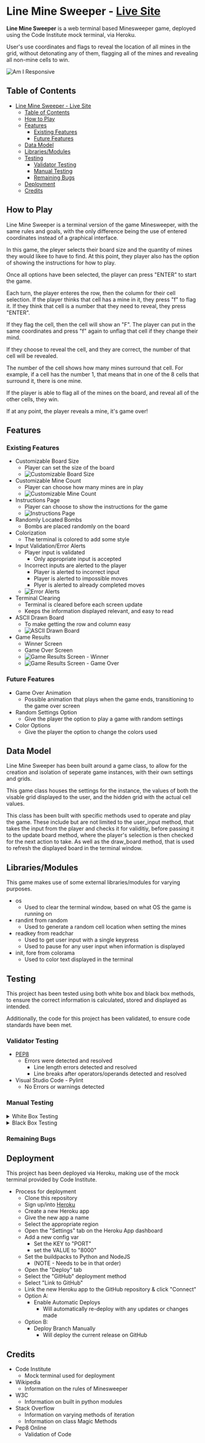 # Line Mine Sweeper - [Live Site](https://line-mine-sweeper.herokuapp.com/)

**Line Mine Sweeper** is a web terminal based Minesweeper game, deployed using the Code Institute mock terminal, via Heroku.

User's use coordinates and flags to reveal the location of all mines in the grid, without detonating any of them,
flagging all of the mines and revealing all non-mine cells to win.

![Am I Responsive](media/am-i-responsive.png)

## Table of Contents
- [Line Mine Sweeper - Live Site](#line-mine-sweeper---live-site)
  - [Table of Contents](#table-of-contents)
  - [How to Play](#how-to-play)
  - [Features](#features)
    - [Existing Features](#existing-features)
    - [Future Features](#future-features)
  - [Data Model](#data-model)
  - [Libraries/Modules](#librariesmodules)
  - [Testing](#testing)
    - [Validator Testing](#validator-testing)
    - [Manual Testing](#manual-testing)
    - [Remaining Bugs](#remaining-bugs)
  - [Deployment](#deployment)
  - [Credits](#credits)

## How to Play

Line Mine Sweeper is a terminal version of the game Minesweeper, with the same rules and goals, with the only difference being the use of entered coordinates instead of a graphical interface.

In this game, the pleyer selects their board size and the quantity of mines they would likee to have to find.
At this point, they player also has the option of showing the instructions for how to play.

Once all options have been selected, the player can press "ENTER" to start the game.

Each turn, the player enteres the row, then the column for their cell selection. If the player thinks that cell has a mine in it, they press "f" to flag it.
If they think that cell is a number that they need to reveal, they press "ENTER".

If they flag the cell, then the cell will show an "F". The player can put in the same coordinates and press "f" again to unflag that cell if they change their mind.

If they choose to reveal the cell, and they are correct, the number of that cell will be revealed.

The number of the cell shows how many mines surround that cell.
For example, if a cell has the number 1, that means that in one of the 8 cells that surround it, there is one mine.

If the player is able to flag all of the mines on the board, and reveal all of the other cells, they win.

If at any point, the player reveals a mine, it's game over!

## Features

### Existing Features
* Customizable Board Size
  * Player can set the size of the board
  * ![Customizable Board Size](media/feature-board-size.png)
* Customizable Mine Count
  * Player can choose how many mines are in play
  * ![Customizable Mine Count](media/feature-mine-count.png)
* Instructions Page
  * Player can choose to show the instructions for the game
  * ![Instructions Page](media/feature-instructions-page.png)
* Randomly Located Bombs
  * Bombs are placed randomly on the board
* Colorization
  * The terminal is colored to add some style
* Input Validation/Error Alerts
  * Player input is validated
    * Only appropriate input is accepted
  * Incorrect inputs are alerted to the player
    * Player is alerted to incorrect input
    * Player is alerted to impossible moves
    * Plyer is alerted to already completed moves
  * ![Error Alerts](media/feature-error-alerts.png)
* Terminal Clearing
  * Terminal is cleared before each screen update
  * Keeps the information displayed relevant, and easy to read
* ASCII Drawn Board
  * To make getting the row and column easy
  * ![ASCII Drawn Board](media/feature-ascii-drawn-board.png)
* Game Results
  * Winner Screen
  * Game Over Screen
  * ![Game Results Screen - Winner](media/feature-game-results-winner.png)
  * ![Game Results Screen - Game Over](media/feature-game-results-game-over.png)

### Future Features
* Game Over Animation
  * Possible animation that plays when the game ends, transitioning to the game over screen
* Random Settings Option
  * Give the player the option to play a game with random settings
* Color Options
  * Give the player the option to change the colors used

## Data Model

Line Mine Sweeper has been built around a game class, to allow for the creation and isolation of seperate game instances, with their own settings and grids.

This game class houses the settings for the instance, the values of both the visable grid displayed to the user, and the hidden grid with the actual cell values.

This class has been built with specific methods used to operate and play the game. These include but are not limited to the user_input method,
that takes the input from the player and checks it for validitiy, before passing it to the update board method, where the player's selection is then checked for the next action to take.
As well as the draw_board method, that is used to refresh the displayed board in the terminal window.

## Libraries/Modules

This game makes use of some external libraries/modules for varying purposes.

* os
  * Used to clear the terminal window, based on what OS the game is running on
* randint from random
  * Used to generate a random cell location when setting the mines
* readkey from readchar
  * Used to get user input with a single keypress
  * Used to pause for any user input when information is displayed
* init, fore from colorama
  * Used to color text displayed in the terminal

## Testing

This project has been tested using both white box and black box methods, to ensure the correct information is calculated, stored and displayed as intended.

Additionally, the code for this project has been validated, to ensure code standards have been met.

### Validator Testing
* [PEP8](http://pep8online.com/)
  * Errors were detected and resolved
    * Line length errors detected and resolved
    * Line breaks after operators/operands detected and resolved
* Visual Studio Code - Pylint
  * No Errors or warnings detected

### Manual Testing
<details>
<summary>White Box Testing</summary>

* Is the title displayed correctly?
  * Yes
  * ![Title](media/testing-title.png)
* Is the terminal window cleared of previous content?
  * Yes
* Is the menu displayed correctly?
  * Yes
  * ![Main Menu](media/testing-menu.png)
* Do the correct options open on input?
  * Yes
  * ![Correct Options Input](media/testing-correct-options.png)
* Is the correct information displayed on the options subpages?
  * No
    * Additional characters displayed - CORRECTED
  * ![Correct Options Information](media/testing-correct-options-information.png)
* Is the error message displayed on incorrect input?
  * Yes
  * ![Error Message Displayed](media/testing-error-message.png)
* Is the correct validation response displayed on errors?
  * Yes
  * ![Error Message Content](media/testing-error-message.png)
* Is the Mine Count Too High Warning Displayed?
  * Yes
  * ![Mine Count Warning](media/testing-mine-count-warning.png)
* Is an error displayed if settings aren't correct/valid?
  * Yes
  * ![Incorrect Settings](media/testing-settings-error-message.png)
* Is the board displayed/formatted correctly?
  * Yes
  * ![Game Board Displayed](media/testing-game-board-displayed.png)
* Is the board updated correctly?
  * Yes
  * ![Game Board Updated](media/testing-game-board-updated.png)
* Is the user input displayed correctly?
  * Yes
  * ![User Input Displayed Correctly](media/testing-user-input-displayed.png)
* Is the flag removed when expected to?
  * Yes
* Is the Winner screen displayed correctly?
  * Yes
  * ![Winner Screen Displayed Correctly](media/testing-winner-screen.png)
* Is the Game Over screen displayed correctly?
  * Yes
  * ![Game Over Screen Displayed Correctly](media/testing-game-over-screen.png)

</details>

<details>
<summary>Black Box Testing</summary>

</details>

### Remaining Bugs

## Deployment

This project has been deployed via Heroku, making use of the mock terminal provided by Code Institute.

* Process for deployment
  * Clone this repository
  * Sign up/into [Heroku](https://id.heroku.com/login)
  * Create a new Heroku app
  * Give the new app a name
  * Select the appropriate region
  * Open the "Settings" tab on the Heroku App dashboard
  * Add a new config var
    * Set the KEY to "PORT"
    * set the VALUE to "8000"
  * Set the buildpacks to Python and NodeJS
    * (NOTE - Needs to be in that order)
  * Open the "Deploy" tab
  * Select the "GitHub" deployment method
  * Select "Link to GitHub"
  * Link the new Heroku app to the GitHub repository & click "Connect"
  * Option A:
    * Enable Automatic Deploys
      * Will automatically re-deploy with any updates or changes made
  * Option B:
    * Deploy Branch Manually
      * Will deploy the current release on GitHub

## Credits
* Code Institute
  * Mock terminal used for deployment
* Wikipedia
  * Information on the rules of Minesweeper
* W3C
  * Information on built in python modules
* Stack Overflow
  * Information on varying methods of iteration
  * Information on class Magic Methods
* Pep8 Online
  * Validation of Code